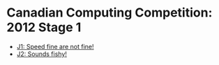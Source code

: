 # Canadian Computing Competition: 2012 Stage 1

* [J1: Speed fine are not fine!][]
* [J2: Sounds fishy!][]

[J1: Speed fine are not fine!]: http://www.dmoj.ca/problem/ccc12j1
[J2: Sounds fishy!]:            https://dmoj.ca/problem/ccc12j2
